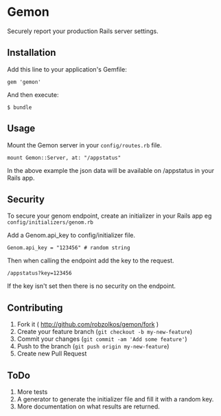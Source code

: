 # Gemon

Securely report your production Rails server settings.

## Installation

Add this line to your application's Gemfile:

    gem 'gemon'

And then execute:

    $ bundle

## Usage

Mount the Gemon server in your `config/routes.rb` file.

```
mount Gemon::Server, at: "/appstatus"
```

In the above example the json data will be available on /appstatus in your Rails app.

## Security

To secure your genom endpoint, create an initializer in your Rails app eg `config/initializers/genom.rb`

Add a Genom.api_key to config/initializer file.

```
Genom.api_key = "123456" # random string
```

Then when calling the endpoint add the key to the request.

```
/appstatus?key=123456
```

If the key isn't set then there is no security on the endpoint.

## Contributing

1. Fork it ( http://github.com/robzolkos/gemon/fork )
2. Create your feature branch (`git checkout -b my-new-feature`)
3. Commit your changes (`git commit -am 'Add some feature'`)
4. Push to the branch (`git push origin my-new-feature`)
5. Create new Pull Request

## ToDo

1. More tests
2. A generator to generate the initializer file and fill it with a random key.
3. More documentation on what results are returned.

